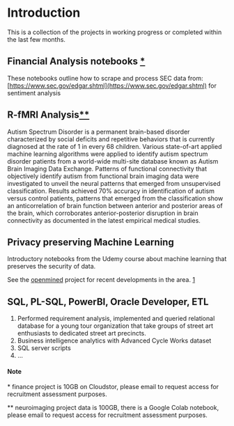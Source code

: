 #  Introduction

This is a collection of the projects in working progress or completed within the last few months.

## Financial Analysis notebooks </sup>[*](#Note)</sup>
These notebooks outline how to scrape and process SEC data from:
[https://www.sec.gov/edgar.shtml](https://www.sec.gov/edgar.shtml)
for sentiment analysis 

## R-fMRI Analysis</sup>[**](#Note)</sup>

Autism Spectrum Disorder is a permanent brain-based disorder characterized by social deficits and repetitive behaviors that is currently diagnosed at the rate of 1 in every 68 children. Various state-of-art applied machine learning algorithms were applied to identify autism spectrum disorder patients from a world-wide multi-site database known as Autism Brain Imaging Data Exchange. Patterns of functional connectivity that objectively identify autism from functional brain imaging data were investigated to unveil the neural patterns that emerged from unsupervised classification. Results achieved 70% accuracy in identification of autism versus control patients, patterns that emerged from the classification show an anticorrelation of brain function between anterior and posterior areas of the brain, which corroborates anterior-posterior disruption in brain connectivity as documented in the latest empirical medical studies.

##  Privacy preserving Machine Learning

Introductory notebooks from the Udemy course about machine learning that preserves the security of data.

See the
[openmined](https://www.openmined.org/)
project for recent developments in the area.
</sup>[1](https://arxiv.org/abs/1811.04017)</sup>

## SQL, PL-SQL, PowerBI, Oracle Developer, ETL
1. Performed requirement analysis, implemented and queried relational database for a young tour organization that take groups of street art enthusiasts to dedicated street art precincts.
2. Business intelligence analytics with Advanced Cycle Works dataset
3. SQL server scripts
4. ...

#### Note
\* finance project is 10GB on Cloudstor, please email to request access for recruitment assessment purposes.

\*\* neuroimaging project data is 100GB, there is a Google Colab notebook, please email to request access for recruitment assessment purposes.
